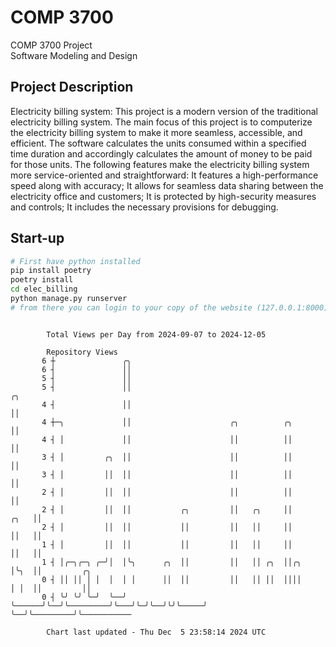 # COMP 3700
COMP 3700 Project  
Software Modeling and Design
## Project Description
Electricity billing system: This project is a modern version of the traditional electricity billing system. The main focus of this project is to computerize the electricity billing system to make it more seamless, accessible, and efficient. The software calculates the units consumed within a specified time duration and accordingly calculates the amount of money to be paid for those units. The following features make the electricity billing system more service-oriented and straightforward: It features a high-performance speed along with accuracy; It allows for seamless data sharing between the electricity office and customers; It is protected by high-security measures and controls; It includes the necessary provisions for debugging.

## Start-up
```bash
# First have python installed
pip install poetry
poetry install
cd elec_billing
python manage.py runserver
# from there you can login to your copy of the website (127.0.0.1:8000), default creds are admin/admin
```

```

        Total Views per Day from 2024-09-07 to 2024-12-05

        Repository Views
       6 ┼               ╭╮
       6 ┤               ││
       5 ┤               ││
       5 ┤               ││                                                ╭╮
       4 ┤               ││                                                ││
       4 ┼─╮             ││                      ╭╮          ╭╮            ││
       4 ┤ │             ││                      ││          ││            ││
       3 ┤ │         ╭╮  ││                      ││          ││            ││
       3 ┤ │         ││  ││                      ││          ││            ││
       2 ┤ │         ││  ││                      ││          ││            ││
       2 ┤ │         ││  ││           ╭╮         ││   ╭╮     ││       ╭╮   ││
       2 ┤ │         ││  ││           ││         ││   ││     ││       ││   ││
       1 ┤ │         ││  ││           ││         ││   ││     ││       ││   ││
       1 ┤ │╭─╮╭─╮ ╭─╯│  │╰╮      ╭╮  ││         ││   ││ ╭╮  ││╭╮     │╰╮  ││         ╭╮
       0 ┤ ││ ││ │ │  │  │ │      ││  ││         ││   ││ ││  ││││     │ │  ││         ││
       0 ┤ ╰╯ ╰╯ ╰─╯  ╰──╯ ╰──────╯╰──╯╰─────────╯╰───╯╰─╯╰──╯╰╯╰─────╯ ╰──╯╰─────────╯╰───────────

        Chart last updated - Thu Dec  5 23:58:14 2024 UTC
        
```

